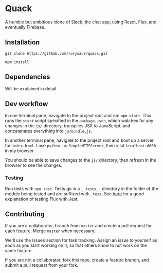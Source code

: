 # Quack

A humble but ambitious clone of Slack, the chat app, using React, Flux, and eventually Firebase.

## Installation

`git clone https://github.com/rorysaur/quack.git`

`npm install`

## Dependencies

Will be explained in detail.

## Dev workflow

In one terminal pane, navigate to the project root and run `npm start`. This runs the `start` script specified in the `package.json`, which watches for any changes in the `js/` directory, transpiles JSX to JavaScript, and concatenates everything into `js/bundle.js`.

In another terminal pane, navigate to the project root and boot up a server for `index.html`. I use `python -m SimpleHTTPServer`, then visit `localhost:8000` in my browser.

You should be able to save changes to the `js/` directory, then refresh in the browser to see the changes.

### Testing
Run tests with `npm test`.
Tests go in a `__tests__` directory in the folder of the module being tested and are suffixed with `_test`.
See [here](http://facebook.github.io/react/blog/2014/09/24/testing-flux-applications.html) for a good explanation of testing Flux with Jest.

## Contributing

If you are a collaborator, branch from `master` and create a pull request for each feature. Merge `master` when necessary.

We'll use the Issues section for task tracking. Assign an issue to yourself as soon as you start working on it, so that others know to not work on the same feature.

If you are not a collaborator, fork this repo, create a feature branch, and submit a pull request from your fork.

